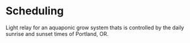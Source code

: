 # Scheduling
Light relay for an aquaponic grow system thats is controlled by the daily sunrise and sunset times of Portland, OR. 
